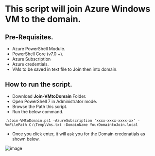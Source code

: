 # This script will join Azure Windows VM to the domain.

## Pre-Requisites.
- Azure PowerShell Module.
- PowerShell Core (v7.0 +).
- Azure Subscription
- Azure credentials.
- VMs to be saved in text file to Join then into domain.

## How to run the script.
- Download **Join-VMtoDomain** Folder.
- Open PowerShell 7 in Administrator mode.
- Browse the Path this script.
- Run the below command.

`.\Join-VMtoDomain.ps1 -AzureSubscription 'xxxx-xxxx-xxxx-xx' -VmFilePath C:\Temp\Vms.txt -DomainName YourDomaintoJoin.local `

- Once you click enter, it will ask you for the Domain credenatials as shown below.

![image](https://user-images.githubusercontent.com/25211462/200867152-cfd989ab-ef8f-4d56-85e1-cb820b8afe17.png)
